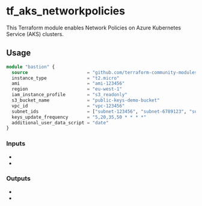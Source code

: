 # tf_aks_networkpolicies

This Terraform module enables Network Policies on Azure Kubernetes Service (AKS)
clusters.

## Usage

```terraform
module "bastion" {
  source                      = "github.com/terraform-community-modules/tf_aws_bastion_s3_keys"
  instance_type               = "t2.micro"
  ami                         = "ami-123456"
  region                      = "eu-west-1"
  iam_instance_profile        = "s3_readonly"
  s3_bucket_name              = "public-keys-demo-bucket"
  vpc_id                      = "vpc-123456"
  subnet_ids                  = ["subnet-123456", "subnet-6789123", "subnet-321321"]
  keys_update_frequency       = "5,20,35,50 * * * *"
  additional_user_data_script = "date"
}
```

### Inputs

*
*

### Outputs

*
*
